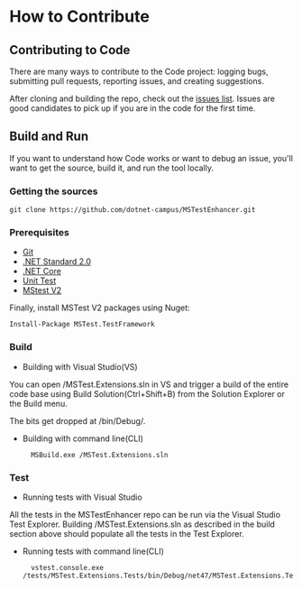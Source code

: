 # How to Contribute
## Contributing to Code
There are many ways to contribute to the Code project: logging bugs, submitting pull requests, reporting issues, and creating suggestions.

After cloning and building the repo, check out the [issues list](https://github.com/dotnet-campus/MSTestEnhancer/issues). Issues are good candidates to pick up if you are in the code for the first time.

## Build and Run
If you want to understand how Code works or want to debug an issue, you'll want to get the source, build it, and run the tool locally.

### Getting the sources
    git clone https://github.com/dotnet-campus/MSTestEnhancer.git

### Prerequisites
+ [Git](https://git-scm.com/)
+ [.NET Standard 2.0](https://docs.microsoft.com/en-us/dotnet/standard/net-standard)
+ [.NET Core](https://docs.microsoft.com/en-us/dotnet/core/)
+ [Unit Test](https://msdn.microsoft.com/en-us/library/dd264975.aspx)
+ [MStest V2](https://github.com/erdao/testfx)

Finally, install MSTest V2 packages using Nuget:
    
    Install-Package MSTest.TestFramework

### Build
+ Building with Visual Studio(VS)

You can open /MSTest.Extensions.sln in VS and trigger a build of the entire code base using Build Solution(Ctrl+Shift+B) from the Solution Explorer or the Build menu.

The bits get dropped at /bin/Debug/.

+ Building with command line(CLI)

        MSBuild.exe /MSTest.Extensions.sln

### Test
+ Running tests with Visual Studio

All the tests in the MSTestEnhancer repo can be run via the Visual Studio Test Explorer. Building /MSTest.Extensions.sln as described in the build section above should populate all the tests in the Test Explorer.

+ Running tests with command line(CLI)

        vstest.console.exe /tests/MSTest.Extensions.Tests/bin/Debug/net47/MSTest.Extensions.Tests.dll


